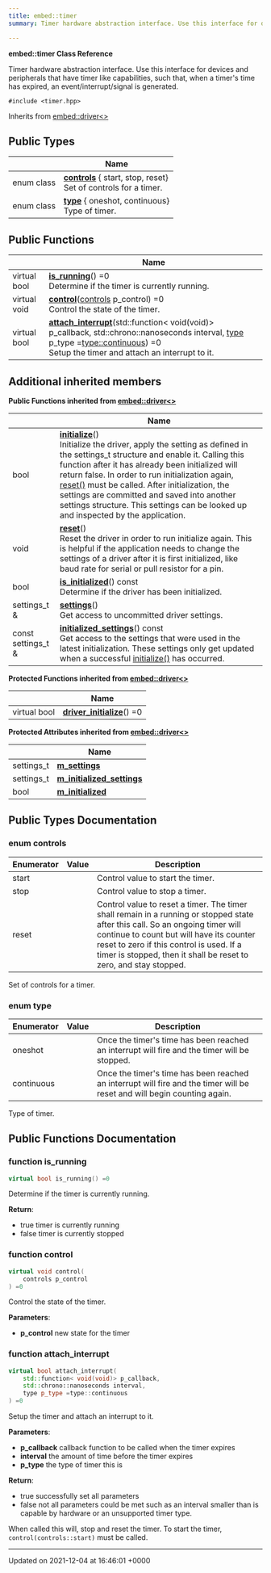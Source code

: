 ```yaml
---
title: embed::timer
summary: Timer hardware abstraction interface. Use this interface for devices and peripherals that have timer like capabilities, such that, when a timer's time has expired, an event/interrupt/signal is generated.  

---
```


**embed::timer Class Reference**

Timer hardware abstraction interface. Use this interface for devices and peripherals that have timer like capabilities, such that, when a timer's time has expired, an event/interrupt/signal is generated. 


`#include <timer.hpp>`

Inherits from [embed::driver<>](classes/classembed_1_1driver/)

## Public Types

|                | Name           |
| -------------- | -------------- |
| enum class| **[controls](classes/classembed_1_1timer/#enum-controls)** { start, stop, reset}<br>Set of controls for a timer.  |
| enum class| **[type](classes/classembed_1_1timer/#enum-type)** { oneshot, continuous}<br>Type of timer.  |

## Public Functions

|                | Name           |
| -------------- | -------------- |
| virtual bool | **[is_running](classes/classembed_1_1timer/#function-is-running)**() =0<br>Determine if the timer is currently running.  |
| virtual void | **[control](classes/classembed_1_1timer/#function-control)**([controls](classes/classembed_1_1timer/#enum-controls) p_control) =0<br>Control the state of the timer.  |
| virtual bool | **[attach_interrupt](classes/classembed_1_1timer/#function-attach-interrupt)**(std::function< void(void)> p_callback, std::chrono::nanoseconds interval, [type](classes/classembed_1_1timer/#enum-type) p_type =[type::continuous](classes/classembed_1_1timer/#enumvalue-continuous)) =0<br>Setup the timer and attach an interrupt to it.  |

## Additional inherited members

**Public Functions inherited from [embed::driver<>](classes/classembed_1_1driver/)**

|                | Name           |
| -------------- | -------------- |
| bool | **[initialize](classes/classembed_1_1driver/#function-initialize)**()<br>Initialize the driver, apply the setting as defined in the settings_t structure and enable it. Calling this function after it has already been initialized will return false. In order to run initialization again, [reset()]() must be called. After initialization, the settings are committed and saved into another settings structure. This settings can be looked up and inspected by the application.  |
| void | **[reset](classes/classembed_1_1driver/#function-reset)**()<br>Reset the driver in order to run initialize again. This is helpful if the application needs to change the settings of a driver after it is first initialized, like baud rate for serial or pull resistor for a pin.  |
| bool | **[is_initialized](classes/classembed_1_1driver/#function-is-initialized)**() const<br>Determine if the driver has been initialized.  |
| settings_t & | **[settings](classes/classembed_1_1driver/#function-settings)**()<br>Get access to uncommitted driver settings.  |
| const settings_t & | **[initialized_settings](classes/classembed_1_1driver/#function-initialized-settings)**() const<br>Get access to the settings that were used in the latest initialization. These settings only get updated when a successful [initialize()](classes/classembed_1_1driver/#function-initialize) has occurred.  |

**Protected Functions inherited from [embed::driver<>](classes/classembed_1_1driver/)**

|                | Name           |
| -------------- | -------------- |
| virtual bool | **[driver_initialize](classes/classembed_1_1driver/#function-driver-initialize)**() =0 |

**Protected Attributes inherited from [embed::driver<>](classes/classembed_1_1driver/)**

|                | Name           |
| -------------- | -------------- |
| settings_t | **[m_settings](classes/classembed_1_1driver/#variable-m-settings)**  |
| settings_t | **[m_initialized_settings](classes/classembed_1_1driver/#variable-m-initialized-settings)**  |
| bool | **[m_initialized](classes/classembed_1_1driver/#variable-m-initialized)**  |


## Public Types Documentation

### enum controls

| Enumerator | Value | Description |
| ---------- | ----- | ----------- |
| start | | Control value to start the timer.   |
| stop | | Control value to stop a timer.   |
| reset | | Control value to reset a timer. The timer shall remain in a running or stopped state after this call. So an ongoing timer will continue to count but will have its counter reset to zero if this control is used. If a timer is stopped, then it shall be reset to zero, and stay stopped.   |



Set of controls for a timer. 

### enum type

| Enumerator | Value | Description |
| ---------- | ----- | ----------- |
| oneshot | | Once the timer's time has been reached an interrupt will fire and the timer will be stopped.   |
| continuous | | Once the timer's time has been reached an interrupt will fire and the timer will be reset and will begin counting again.   |



Type of timer. 

## Public Functions Documentation

### function is_running

```cpp
virtual bool is_running() =0
```

Determine if the timer is currently running. 

**Return**: 

  * true timer is currently running 
  * false timer is currently stopped 


### function control

```cpp
virtual void control(
    controls p_control
) =0
```

Control the state of the timer. 

**Parameters**: 

  * **p_control** new state for the timer 


### function attach_interrupt

```cpp
virtual bool attach_interrupt(
    std::function< void(void)> p_callback,
    std::chrono::nanoseconds interval,
    type p_type =type::continuous
) =0
```

Setup the timer and attach an interrupt to it. 

**Parameters**: 

  * **p_callback** callback function to be called when the timer expires 
  * **interval** the amount of time before the timer expires 
  * **p_type** the type of timer this is 


**Return**: 

  * true successfully set all parameters 
  * false not all parameters could be met such as an interval smaller than is capable by hardware or an unsupported timer type. 


When called this will, stop and reset the timer. To start the timer, `control(controls::start)` must be called.


-------------------------------

Updated on 2021-12-04 at 16:46:01 +0000
